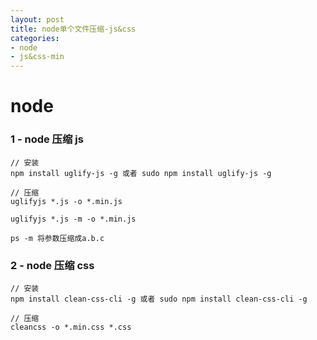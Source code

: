 ```yaml
---
layout: post
title: node单个文件压缩-js&css
categories:
- node
- js&css-min
---
```


# node

### 1 - node 压缩 js

```
// 安装
npm install uglify-js -g 或者 sudo npm install uglify-js -g

// 压缩
uglifyjs *.js -o *.min.js

uglifyjs *.js -m -o *.min.js

ps -m 将参数压缩成a.b.c
```

### 2 - node 压缩 css

```
// 安装
npm install clean-css-cli -g 或者 sudo npm install clean-css-cli -g

// 压缩
cleancss -o *.min.css *.css
```
<!--break-->

